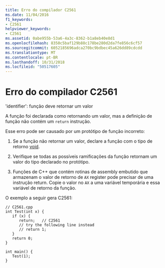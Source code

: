 ```yaml
---
title: Erro do compilador C2561
ms.date: 11/04/2016
f1_keywords:
- C2561
helpviewer_keywords:
- C2561
ms.assetid: 0abe955b-53a6-4a3c-8362-b1a8eb40e8d1
ms.openlocfilehash: 8350c5baf129b88c178be280d2da7fe856c6cf57
ms.sourcegitcommit: 6052185696adca270bc9bdbec45a626dd89cdcdd
ms.translationtype: MT
ms.contentlocale: pt-BR
ms.lasthandoff: 10/31/2018
ms.locfileid: "50517605"
---
```

# <a name="compiler-error-c2561"></a>Erro do compilador C2561

'identifier': função deve retornar um valor

A função foi declarada como retornando um valor, mas a definição de função não contém um `return` instrução.

Esse erro pode ser causado por um protótipo de função incorreto:

1. Se a função não retornar um valor, declare a função com o tipo de retorno [void](../../cpp/void-cpp.md).

1. Verifique se todas as possíveis ramificações da função retornam um valor do tipo declarado no protótipo.

1. Funções de C++ que contém rotinas de assembly embutido que armazenam o valor de retorno de `AX` register pode precisar de uma instrução return. Copie o valor no `AX` a uma variável temporária e essa variável de retorno da função.

O exemplo a seguir gera C2561:

```
// C2561.cpp
int Test(int x) {
   if (x) {
      return;   // C2561
      // try the following line instead
      // return 1;
   }
   return 0;
}

int main() {
   Test(1);
}
```